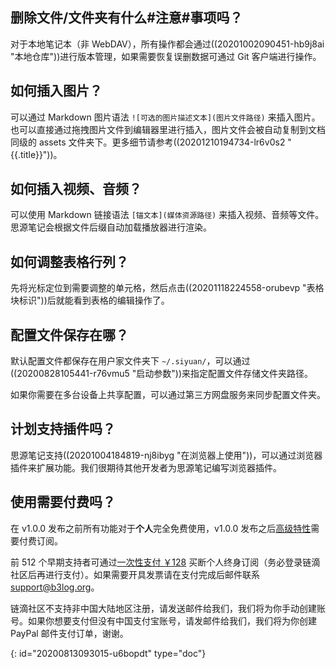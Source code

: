 ## 删除文件/文件夹有什么#注意#事项吗？

对于本地笔记本（非 WebDAV），所有操作都会通过((20201002090451-hb9j8ai "本地仓库"))进行版本管理，如果需要恢复误删数据可通过 Git  客户端进行操作。

## 如何插入图片？

可以通过 Markdown 图片语法 `![可选的图片描述文本](图片文件路径)` 来插入图片。也可以直接通过拖拽图片文件到编辑器里进行插入，图片文件会被自动复制到文档同级的 assets 文件夹下。更多细节请参考((20201210194734-lr6v0s2 "{{.title}}"))。

## 如何插入视频、音频？

可以使用 Markdown 链接语法 `[锚文本](媒体资源路径)` 来插入视频、音频等文件。思源笔记会根据文件后缀自动加载播放器进行渲染。

## 如何调整表格行列？

先将光标定位到需要调整的单元格，然后点击((20201118224558-orubevp "表格块标识"))后就能看到表格的编辑操作了。

## 配置文件保存在哪？

默认配置文件都保存在用户家文件夹下 `~/.siyuan/`，可以通过((20200828105441-r76vmu5 "启动参数"))来指定配置文件存储文件夹路径。

如果你需要在多台设备上共享配置，可以通过第三方网盘服务来同步配置文件夹。

## 计划支持插件吗？

思源笔记支持((20201004184819-nj8ibyg "在浏览器上使用"))，可以通过浏览器插件来扩展功能。我们很期待其他开发者为思源笔记编写浏览器插件。

## 使用需要付费吗？

在 v1.0.0 发布之前所有功能对于**个人**完全免费使用，v1.0.0 发布之后[高级特性](https://github.com/siyuan-note/siyuan/projects/1)需要付费订阅。

前 512 个早期支持者可通过[一次性支付 ￥128](https://ld246.com/sponsor?price=128&product=siyuan) 买断个人终身订阅（务必登录链滴社区后再进行支付）。如果需要开具发票请在支付完成后邮件联系 [support@b3log.org](mailto:support@b3log.org)。

链滴社区不支持非中国大陆地区注册，请发送邮件给我们，我们将为你手动创建账号。如果你想要支付但没有中国支付宝账号，请发邮件给我们，我们将为你创建 PayPal 邮件支付订单，谢谢。


{: id="20200813093015-u6bopdt" type="doc"}
